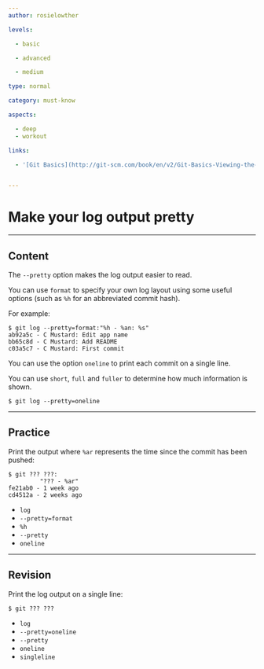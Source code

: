```yaml
---
author: rosielowther

levels:

  - basic

  - advanced

  - medium

type: normal

category: must-know

aspects:

  - deep
  - workout

links:

  - '[Git Basics](http://git-scm.com/book/en/v2/Git-Basics-Viewing-the-Commit-History){documentation}'


---
```


# Make your log output pretty

---
## Content

The `--pretty` option makes the log output easier to read. 

You can use `format` to specify your own log layout using some useful options (such as `%h` for an abbreviated commit hash). 

For example:
```
$ git log --pretty=format:"%h - %an: %s"
ab92a5c - C Mustard: Edit app name
bb65c8d - C Mustard: Add README
c03a5c7 - C Mustard: First commit

```
You can use the option `oneline` to print each commit on a single line.

You can use `short`, `full` and `fuller` to determine how much information is shown.

```
$ git log --pretty=oneline
```

---
## Practice

Print the output where `%ar` represents the time since the commit has been pushed:
```
$ git ??? ???:
         "??? - %ar"
fe21ab0 - 1 week ago 
cd4512a - 2 weeks ago 
```

* `log`
* `--pretty=format`
* `%h`
* `--pretty`
* `oneline`

---
## Revision

Print the log output on a single line:
```
$ git ??? ???
```

* `log`
* `--pretty=oneline`
* `--pretty`
* `oneline`
* `singleline`

 
